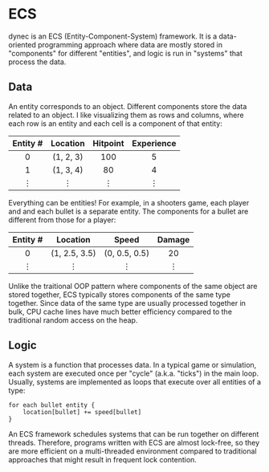 # ECS

dynec is an ECS (Entity-Component-System) framework.
It is a data-oriented programming approach where
data are mostly stored in "components" for different "entities",
and logic is run in "systems" that process the data.

## Data

An entity corresponds to an object.
Different components store the data related to an object.
I like visualizing them as rows and columns,
where each row is an entity and each cell is a component of that entity:

| Entity \# | Location | Hitpoint | Experience |
| :---: | :---: | :---: | :---: |
| 0 | (1, 2, 3) | 100 | 5 |
| 1 | (1, 3, 4) | 80 | 4 |
| &vellip; | &vellip; | &vellip; | &vellip; |

Everything can be entities!
For example, in a shooters game,
each player and and each bullet is a separate entity.
The components for a bullet are different from those for a player:

| Entity \# | Location | Speed | Damage |
| :---: | :---: | :---: | :---: |
| 0 | (1, 2.5, 3.5) | (0, 0.5, 0.5) | 20 |
| &vellip; | &vellip; | &vellip; | &vellip; |

Unlike the traitional OOP pattern where
components of the same object are stored together,
ECS typically stores components of the same type together.
Since data of the same type are usually processed together in bulk,
CPU cache lines have much better efficiency
compared to the traditional random access on the heap.

## Logic

A system is a function that processes data.
In a typical game or simulation,
each system are executed once per "cycle" (a.k.a. "ticks") in the main loop.
Usually, systems are implemented as loops that execute over all entities of a type:

```
for each bullet entity {
    location[bullet] += speed[bullet]
}
```

An ECS framework schedules systems that can be run together on different threads.
Therefore, programs written with ECS are almost lock-free,
so they are more efficient on a multi-threaded environment
compared to traditional approaches that might result in frequent lock contention.
